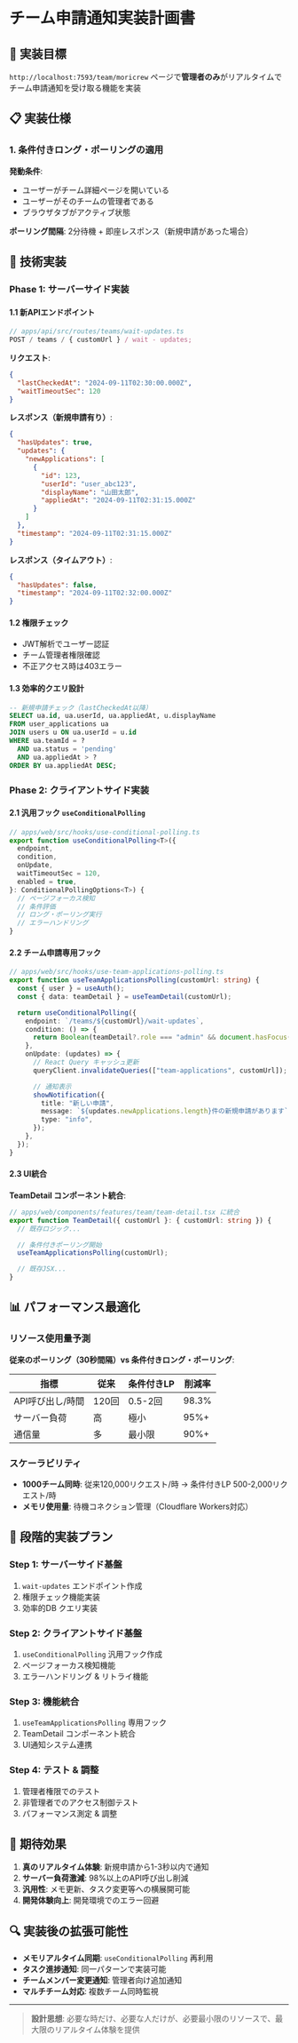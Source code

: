 # チーム申請通知実装計画書

## 🎯 実装目標

`http://localhost:7593/team/moricrew` ページで**管理者のみ**がリアルタイムでチーム申請通知を受け取る機能を実装

## 📋 実装仕様

### 1. 条件付きロング・ポーリングの適用

**発動条件**:

- ユーザーがチーム詳細ページを開いている
- ユーザーがそのチームの管理者である
- ブラウザタブがアクティブ状態

**ポーリング間隔**: 2分待機 + 即座レスポンス（新規申請があった場合）

## 🔧 技術実装

### Phase 1: サーバーサイド実装

#### 1.1 新APIエンドポイント

```typescript
// apps/api/src/routes/teams/wait-updates.ts
POST / teams / { customUrl } / wait - updates;
```

**リクエスト**:

```json
{
  "lastCheckedAt": "2024-09-11T02:30:00.000Z",
  "waitTimeoutSec": 120
}
```

**レスポンス（新規申請有り）**:

```json
{
  "hasUpdates": true,
  "updates": {
    "newApplications": [
      {
        "id": 123,
        "userId": "user_abc123",
        "displayName": "山田太郎",
        "appliedAt": "2024-09-11T02:31:15.000Z"
      }
    ]
  },
  "timestamp": "2024-09-11T02:31:15.000Z"
}
```

**レスポンス（タイムアウト）**:

```json
{
  "hasUpdates": false,
  "timestamp": "2024-09-11T02:32:00.000Z"
}
```

#### 1.2 権限チェック

- JWT解析でユーザー認証
- チーム管理者権限確認
- 不正アクセス時は403エラー

#### 1.3 効率的クエリ設計

```sql
-- 新規申請チェック（lastCheckedAt以降）
SELECT ua.id, ua.userId, ua.appliedAt, u.displayName
FROM user_applications ua
JOIN users u ON ua.userId = u.id
WHERE ua.teamId = ?
  AND ua.status = 'pending'
  AND ua.appliedAt > ?
ORDER BY ua.appliedAt DESC;
```

### Phase 2: クライアントサイド実装

#### 2.1 汎用フック `useConditionalPolling`

```typescript
// apps/web/src/hooks/use-conditional-polling.ts
export function useConditionalPolling<T>({
  endpoint,
  condition,
  onUpdate,
  waitTimeoutSec = 120,
  enabled = true,
}: ConditionalPollingOptions<T>) {
  // ページフォーカス検知
  // 条件評価
  // ロング・ポーリング実行
  // エラーハンドリング
}
```

#### 2.2 チーム申請専用フック

```typescript
// apps/web/src/hooks/use-team-applications-polling.ts
export function useTeamApplicationsPolling(customUrl: string) {
  const { user } = useAuth();
  const { data: teamDetail } = useTeamDetail(customUrl);

  return useConditionalPolling({
    endpoint: `/teams/${customUrl}/wait-updates`,
    condition: () => {
      return Boolean(teamDetail?.role === "admin" && document.hasFocus());
    },
    onUpdate: (updates) => {
      // React Query キャッシュ更新
      queryClient.invalidateQueries(["team-applications", customUrl]);

      // 通知表示
      showNotification({
        title: "新しい申請",
        message: `${updates.newApplications.length}件の新規申請があります`,
        type: "info",
      });
    },
  });
}
```

#### 2.3 UI統合

**TeamDetail コンポーネント統合**:

```typescript
// apps/web/components/features/team/team-detail.tsx に統合
export function TeamDetail({ customUrl }: { customUrl: string }) {
  // 既存ロジック...

  // 条件付きポーリング開始
  useTeamApplicationsPolling(customUrl);

  // 既存JSX...
}
```

## 📊 パフォーマンス最適化

### リソース使用量予測

**従来のポーリング（30秒間隔）vs 条件付きロング・ポーリング**:

| 指標             | 従来  | 条件付きLP | 削減率 |
| ---------------- | ----- | ---------- | ------ |
| API呼び出し/時間 | 120回 | 0.5-2回    | 98.3%  |
| サーバー負荷     | 高    | 極小       | 95%+   |
| 通信量           | 多    | 最小限     | 90%+   |

### スケーラビリティ

- **1000チーム同時**: 従来120,000リクエスト/時 → 条件付きLP 500-2,000リクエスト/時
- **メモリ使用量**: 待機コネクション管理（Cloudflare Workers対応）

## 🚀 段階的実装プラン

### Step 1: サーバーサイド基盤

1. `wait-updates` エンドポイント作成
2. 権限チェック機能実装
3. 効率的DB クエリ実装

### Step 2: クライアントサイド基盤

1. `useConditionalPolling` 汎用フック作成
2. ページフォーカス検知機能
3. エラーハンドリング & リトライ機能

### Step 3: 機能統合

1. `useTeamApplicationsPolling` 専用フック
2. TeamDetail コンポーネント統合
3. UI通知システム連携

### Step 4: テスト & 調整

1. 管理者権限でのテスト
2. 非管理者でのアクセス制御テスト
3. パフォーマンス測定 & 調整

## 🎯 期待効果

1. **真のリアルタイム体験**: 新規申請から1-3秒以内で通知
2. **サーバー負荷激減**: 98%以上のAPI呼び出し削減
3. **汎用性**: メモ更新、タスク変更等への横展開可能
4. **開発体験向上**: 開発環境でのエラー回避

## 🔍 実装後の拡張可能性

- **メモリアルタイム同期**: `useConditionalPolling` 再利用
- **タスク進捗通知**: 同一パターンで実装可能
- **チームメンバー変更通知**: 管理者向け追加通知
- **マルチチーム対応**: 複数チーム同時監視

---

> **設計思想**: 必要な時だけ、必要な人だけが、必要最小限のリソースで、最大限のリアルタイム体験を提供
